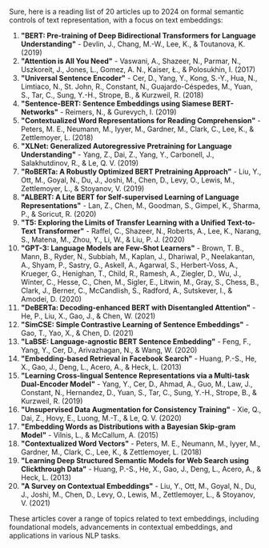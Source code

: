 Sure, here is a reading list of 20 articles up to 2024 on formal semantic controls of text representation, with a focus on text embeddings:

1. **"BERT: Pre-training of Deep Bidirectional Transformers for Language Understanding"** - Devlin, J., Chang, M.-W., Lee, K., & Toutanova, K. (2019)
2. **"Attention is All You Need"** - Vaswani, A., Shazeer, N., Parmar, N., Uszkoreit, J., Jones, L., Gomez, A. N., Kaiser, Ł., & Polosukhin, I. (2017)
3. **"Universal Sentence Encoder"** - Cer, D., Yang, Y., Kong, S.-Y., Hua, N., Limtiaco, N., St. John, R., Constant, N., Guajardo-Céspedes, M., Yuan, S., Tar, C., Sung, Y.-H., Strope, B., & Kurzweil, R. (2018)
4. **"Sentence-BERT: Sentence Embeddings using Siamese BERT-Networks"** - Reimers, N., & Gurevych, I. (2019)
5. **"Contextualized Word Representations for Reading Comprehension"** - Peters, M. E., Neumann, M., Iyyer, M., Gardner, M., Clark, C., Lee, K., & Zettlemoyer, L. (2018)
6. **"XLNet: Generalized Autoregressive Pretraining for Language Understanding"** - Yang, Z., Dai, Z., Yang, Y., Carbonell, J., Salakhutdinov, R., & Le, Q. V. (2019)
7. **"RoBERTa: A Robustly Optimized BERT Pretraining Approach"** - Liu, Y., Ott, M., Goyal, N., Du, J., Joshi, M., Chen, D., Levy, O., Lewis, M., Zettlemoyer, L., & Stoyanov, V. (2019)
8. **"ALBERT: A Lite BERT for Self-supervised Learning of Language Representations"** - Lan, Z., Chen, M., Goodman, S., Gimpel, K., Sharma, P., & Soricut, R. (2020)
9. **"T5: Exploring the Limits of Transfer Learning with a Unified Text-to-Text Transformer"** - Raffel, C., Shazeer, N., Roberts, A., Lee, K., Narang, S., Matena, M., Zhou, Y., Li, W., & Liu, P. J. (2020)
10. **"GPT-3: Language Models are Few-Shot Learners"** - Brown, T. B., Mann, B., Ryder, N., Subbiah, M., Kaplan, J., Dhariwal, P., Neelakantan, A., Shyam, P., Sastry, G., Askell, A., Agarwal, S., Herbert-Voss, A., Krueger, G., Henighan, T., Child, R., Ramesh, A., Ziegler, D., Wu, J., Winter, C., Hesse, C., Chen, M., Sigler, E., Litwin, M., Gray, S., Chess, B., Clark, J., Berner, C., McCandlish, S., Radford, A., Sutskever, I., & Amodei, D. (2020)
11. **"DeBERTa: Decoding-enhanced BERT with Disentangled Attention"** - He, P., Liu, X., Gao, J., & Chen, W. (2021)
12. **"SimCSE: Simple Contrastive Learning of Sentence Embeddings"** - Gao, T., Yao, X., & Chen, D. (2021)
13. **"LaBSE: Language-agnostic BERT Sentence Embedding"** - Feng, F., Yang, Y., Cer, D., Arivazhagan, N., & Wang, W. (2020)
14. **"Embedding-based Retrieval in Facebook Search"** - Huang, P.-S., He, X., Gao, J., Deng, L., Acero, A., & Heck, L. (2013)
15. **"Learning Cross-lingual Sentence Representations via a Multi-task Dual-Encoder Model"** - Yang, Y., Cer, D., Ahmad, A., Guo, M., Law, J., Constant, N., Hernandez, D., Yuan, S., Tar, C., Sung, Y.-H., Strope, B., & Kurzweil, R. (2019)
16. **"Unsupervised Data Augmentation for Consistency Training"** - Xie, Q., Dai, Z., Hovy, E., Luong, M.-T., & Le, Q. V. (2020)
17. **"Embedding Words as Distributions with a Bayesian Skip-gram Model"** - Vilnis, L., & McCallum, A. (2015)
18. **"Contextualized Word Vectors"** - Peters, M. E., Neumann, M., Iyyer, M., Gardner, M., Clark, C., Lee, K., & Zettlemoyer, L. (2018)
19. **"Learning Deep Structured Semantic Models for Web Search using Clickthrough Data"** - Huang, P.-S., He, X., Gao, J., Deng, L., Acero, A., & Heck, L. (2013)
20. **"A Survey on Contextual Embeddings"** - Liu, Y., Ott, M., Goyal, N., Du, J., Joshi, M., Chen, D., Levy, O., Lewis, M., Zettlemoyer, L., & Stoyanov, V. (2021)

These articles cover a range of topics related to text embeddings, including foundational models, advancements in contextual embeddings, and applications in various NLP tasks.